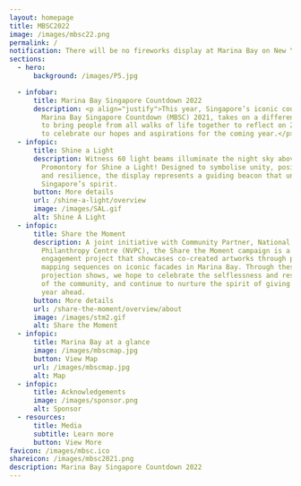 ```yaml
---
layout: homepage
title: MBSC2022
image: /images/mbsc22.png
permalink: /
notification: There will be no fireworks display at Marina Bay on New Year’s Eve.
sections:
  - hero:
      background: /images/P5.jpg

  - infobar:
      title: Marina Bay Singapore Countdown 2022
      description: <p align="justify">This year, Singapore’s iconic countdown event,
        Marina Bay Singapore Countdown (MBSC) 2021, takes on a different format
        to bring people from all walks of life together to reflect on 2020 and
        to celebrate our hopes and aspirations for the coming year.</p>
  - infopic:
      title: Shine a Light
      description: Witness 60 light beams illuminate the night sky above The
        Promontory for Shine a Light! Designed to symbolise unity, positivity
        and resilience, the display represents a guiding beacon that underpins
        Singapore’s spirit.
      button: More details
      url: /shine-a-light/overview
      image: /images/SAL.gif
      alt: Shine A Light
  - infopic:
      title: Share the Moment
      description: A joint initiative with Community Partner, National Volunteer and
        Philanthropy Centre (NVPC), the Share the Moment campaign is a community
        engagement project that showcases co-created artworks through projection
        mapping sequences on iconic facades in Marina Bay. Through these
        projection shows, we hope to celebrate the selflessness and resilience
        of the community, and continue to nurture the spirit of giving in the
        year ahead.
      button: More details
      url: /share-the-moment/overview/about
      image: /images/stm2.gif
      alt: Share the Moment
  - infopic:
      title: Marina Bay at a glance
      image: /images/mbscmap.jpg
      button: View Map
      url: /images/mbscmap.jpg
      alt: Map
  - infopic:
      title: Acknowledgements
      image: /images/sponsor.png
      alt: Sponsor
  - resources:
      title: Media
      subtitle: Learn more
      button: View More
favicon: /images/mbsc.ico
shareicon: /images/mbsc2021.png
description: Marina Bay Singapore Countdown 2022
---
```

